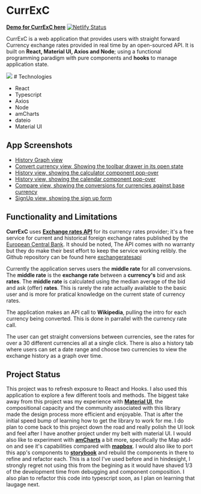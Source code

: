 # CurrExC
[**Demo for CurrExC here**](https://upbeat-mcclintock-ec81fd.netlify.app/)  [![Netlify Status](https://api.netlify.com/api/v1/badges/66b47330-ba63-4a63-9cf1-00eb800d57fd/deploy-status)](https://upbeat-mcclintock-ec81fd.netlify.app/)

CurrExC is a web application that  provides users with straight forward Currency exchange rates provided in real time by an open-sourced API. It is built on **React, Material UI, Axios and Node**; using a functional programming paradigm with pure components and **hooks** to manage application state.

<img src="https://img.shields.io/badge/react%20-%2320232a.svg?&style=for-the-badge&logo=react&logoColor=%2361DAFB"/>
# Technologies

 - React
 - Typescript
 - Axios
 - Node
 - amCharts
 - dateio
 - Material UI

## App Screenshots
- [History Graph view](https://github.com/jswelsh/currency_converter_v1/blob/master/public/calendarComponent.png)
- [Convert currency view, Showing the toolbar drawer in its open state](https://github.com/jswelsh/currency_converter_v1/blob/master/public/convertComponent.png)
- [History view, showing the calculator component pop-over](https://github.com/jswelsh/currency_converter_v1/blob/master/public/calculatorComponent.png)
- [History view, showing the calendar component pop-over](https://github.com/jswelsh/currency_converter_v1/blob/master/public/calendarPopOver.png)
- [Compare view, showing the conversions for currencies against base currency](https://github.com/jswelsh/currency_converter_v1/blob/master/public/compareComponent.png)
- [SignUp view, showing the sign up form](https://github.com/jswelsh/currency_converter_v1/blob/master/public/signUp.png)


## Functionality and Limitations

**CurrExC** uses **[Exchange rates API](https://exchangeratesapi.io/)** for its currency rates provider; it's a free service for current and historical foreign exchange rates  published by the [European Central Bank](https://www.ecb.europa.eu/stats/policy_and_exchange_rates/euro_reference_exchange_rates/html/index.en.html).
It should be noted, The API comes with no warranty but they do make their best effort to keep the service working relibly. the Github repository can be found here [exchangeratesapi](https://github.com/exchangeratesapi/exchangeratesapi)

Currently the application serves users the **middle rate** for all convervsions. The **middle rate** is the **exchange rate** between a **currency's** bid and ask **rates**. The **middle rate** is calculated using the median average of the bid and ask (offer) **rates**. This is rarely the rate actually available to the basic user and is more for pratical knowledge on the current state of currency rates. 

The application makes an API call to **Wikipedia**, pulling the intro for each currency being converted. This is done in parrallel with the currency rate call.

The user can get straight conversions between currencies, see the rates for over a 30 different currencies all at a single click. There is also a history tab where users can set a date range and choose two currencies to view the exchange history as a graph over time.

## Project Status
This project was to refresh exposure to React and Hooks. I also used this application to explore a few different tools and methods. The biggest take away from this project was my experience with [**Material UI**](https://material-ui.com/), the compositional capacity and the community associated with this library made the design process more efficient and enjoyable. That is after the initial speed bump of learning how to get the library to work for me. I do plan to come back to this project down the road and really polish the UI look and feel after I have another project under my belt with material UI. I would also like to experiment with [**amCharts**](https://www.amcharts.com/) a bit more, specifically the Map add-on and see it's capabilities compared with [**mapbox**](https://www.mapbox.com/).  I would also like to port this app's components to [**storybook**](https://storybook.js.org/) and rebuild the components in there to refine and refactor each. This is a tool I've used before and in hindesight, I strongly regret not using this from the begining as it would have shaved 1/3 of the development time from debugging and component composition. I also plan to refactor this code into typescript soon, as I plan on learning that laugage next.
